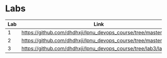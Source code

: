 # Labs
| Lab | Link |
| --- | ---- |
| 1   | https://github.com/dhdhxji/lpnu_devops_course/tree/master/lab_1 |
| 2   | https://github.com/dhdhxji/lpnu_devops_course/tree/master/lab_2 |
| 3   | https://github.com/dhdhxji/lpnu_devops_course/tree/lab3/lab_2 |